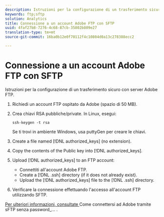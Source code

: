 ```yaml
---
description: Istruzioni per la configurazione di un trasferimento sicuro con server Adobe FTP.
keywords: ftp;sftp
solution: Analytics
title: Connessione a un account Adobe FTP con SFTP
uuid: 4faf27b8-7276-4c68-87cb-35802b809e27
translation-type: tm+mt
source-git-commit: 16ba0b12e0f70112f4c10804d0a13c278388ecc2

---
```



# Connessione a un account Adobe FTP con SFTP

Istruzioni per la configurazione di un trasferimento sicuro con server Adobe FTP.

1. Richiedi un account FTP ospitato da Adobe (spazio di 50 MB).
1. Crea chiavi RSA pubbliche/private. In Linux, esegui:

   ```
   ssh-keygen -t rsa
   ```

   Se ti trovi in ambiente Windows, usa puttyGen per creare le chiavi.

1. Create a file named [!DNL authorized_keys] (no extension).
1. Copy the contents of the Public key into [!DNL authorized_keys].
1. Upload [!DNL authorized_keys] to an FTP account:

   * Connettiti all'account Adobe FTP.
   * Create a [!DNL .ssh] directory (if it does not already exist).
   * Upload the [!DNL authorized_keys] file to the [!DNL .ssh] directory.

1. Verificare la connessione effettuando l'accesso all'account FTP utilizzando SFTP.

[Per ulteriori informazioni, consultate ](/help/export/ftp-and-sftp/c-sftp/ftp-sftp-cert-auth.md)Come connettersi ad Adobe tramite sFTP senza password_... .
